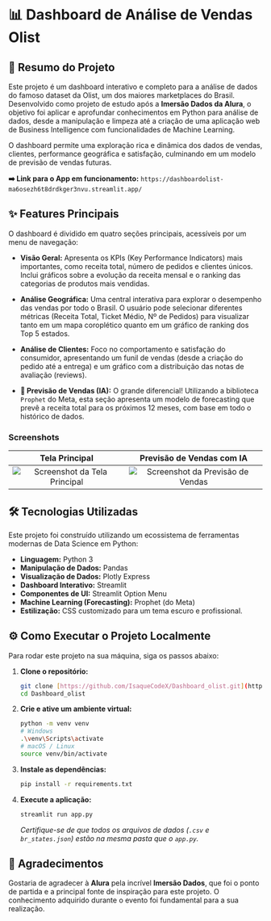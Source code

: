 # 📊 Dashboard de Análise de Vendas Olist

## 🚀 Resumo do Projeto

Este projeto é um dashboard interativo e completo para a análise de dados do famoso dataset da Olist, um dos maiores marketplaces do Brasil. Desenvolvido como projeto de estudo após a **Imersão Dados da Alura**, o objetivo foi aplicar e aprofundar conhecimentos em Python para análise de dados, desde a manipulação e limpeza até a criação de uma aplicação web de Business Intelligence com funcionalidades de Machine Learning.

O dashboard permite uma exploração rica e dinâmica dos dados de vendas, clientes, performance geográfica e satisfação, culminando em um modelo de previsão de vendas futuras.

**➡️ Link para o App em funcionamento:** `https://dashboardolist-ma6osezh6t8drdkger3nvu.streamlit.app/`

## ✨ Features Principais

O dashboard é dividido em quatro seções principais, acessíveis por um menu de navegação:

- **Visão Geral:** Apresenta os KPIs (Key Performance Indicators) mais importantes, como receita total, número de pedidos e clientes únicos. Inclui gráficos sobre a evolução da receita mensal e o ranking das categorias de produtos mais vendidas.

- **Análise Geográfica:** Uma central interativa para explorar o desempenho das vendas por todo o Brasil. O usuário pode selecionar diferentes métricas (Receita Total, Ticket Médio, Nº de Pedidos) para visualizar tanto em um mapa coroplético quanto em um gráfico de ranking dos Top 5 estados.

- **Análise de Clientes:** Foco no comportamento e satisfação do consumidor, apresentando um funil de vendas (desde a criação do pedido até a entrega) e um gráfico com a distribuição das notas de avaliação (reviews).

- **🤖 Previsão de Vendas (IA):** O grande diferencial! Utilizando a biblioteca `Prophet` do Meta, esta seção apresenta um modelo de forecasting que prevê a receita total para os próximos 12 meses, com base em todo o histórico de dados.

### Screenshots

|                              Tela Principal                              |                          Previsão de Vendas com IA                           |
| :----------------------------------------------------------------------: | :--------------------------------------------------------------------------: |
| ![Screenshot da Tela Principal](https://i.postimg.cc/cJN5D5QB/image.png) | ![Screenshot da Previsão de Vendas](https://i.postimg.cc/dQX6HxFZ/image.png) |

## 🛠️ Tecnologias Utilizadas

Este projeto foi construído utilizando um ecossistema de ferramentas modernas de Data Science em Python:

- **Linguagem:** Python 3
- **Manipulação de Dados:** Pandas
- **Visualização de Dados:** Plotly Express
- **Dashboard Interativo:** Streamlit
- **Componentes de UI:** Streamlit Option Menu
- **Machine Learning (Forecasting):** Prophet (do Meta)
- **Estilização:** CSS customizado para um tema escuro e profissional.

## ⚙️ Como Executar o Projeto Localmente

Para rodar este projeto na sua máquina, siga os passos abaixo:

1.  **Clone o repositório:**

    ```bash
    git clone [https://github.com/IsaqueCodeX/Dashboard_olist.git](https://github.com/IsaqueCodeX/Dashboard_olist.git)
    cd Dashboard_olist
    ```

2.  **Crie e ative um ambiente virtual:**

    ```bash
    python -m venv venv
    # Windows
    .\venv\Scripts\activate
    # macOS / Linux
    source venv/bin/activate
    ```

3.  **Instale as dependências:**

    ```bash
    pip install -r requirements.txt
    ```

4.  **Execute a aplicação:**
    ```bash
    streamlit run app.py
    ```
    _Certifique-se de que todos os arquivos de dados (`.csv` e `br_states.json`) estão na mesma pasta que o `app.py`._

## 🙏 Agradecimentos

Gostaria de agradecer à **Alura** pela incrível **Imersão Dados**, que foi o ponto de partida e a principal fonte de inspiração para este projeto. O conhecimento adquirido durante o evento foi fundamental para a sua realização.
